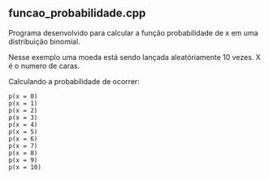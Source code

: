## funcao_probabilidade.cpp

Programa desenvolvido para calcular a função probabilidade de x em uma distribuição binomial.

Nesse exemplo uma moeda está sendo lançada aleatóriamente 10 vezes. X é o numero de caras. 

Calculando a probabilidade de ocorrer:

    p(x = 0)
    p(x = 1)
    p(x = 2)
    p(x = 3)
    p(x = 4)
    p(x = 5)
    p(x = 6)
    p(x = 7)
    p(x = 8)
    p(x = 9)
    p(x = 10)
